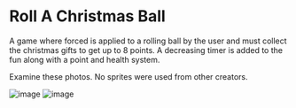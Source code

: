 # Roll A Christmas Ball

A game where forced is applied to a rolling ball by the user and must collect the christmas gifts to get up to 8 points.
A decreasing timer is added to the fun along with a point and health system.

Examine these photos. No sprites were used from other creators.

![image](https://user-images.githubusercontent.com/116927138/202889332-ffbcfd66-14ff-476d-907d-f3ebd4487f50.png)
![image](https://user-images.githubusercontent.com/116927138/202889347-e815f039-1f3c-4da8-b6fe-a18f377a9e38.png)

